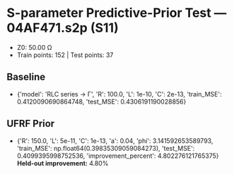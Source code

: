 # S-parameter Predictive-Prior Test — 04AF471.s2p (S11)
- Z0: 50.00 Ω
- Train points: 152  |  Test points: 37

## Baseline
- {'model': 'RLC series -> Γ', 'R': 100.0, 'L': 1e-10, 'C': 2e-13, 'train_MSE': 0.4120090690864748, 'test_MSE': 0.4306191190028856}

## UFRF Prior
- {'R': 150.0, 'L': 5e-11, 'C': 1e-13, 'a': 0.04, 'phi': 3.141592653589793, 'train_MSE': np.float64(0.39835309059084273), 'test_MSE': 0.4099395998752536, 'improvement_percent': 4.802276121765375}
**Held-out improvement:** 4.80%